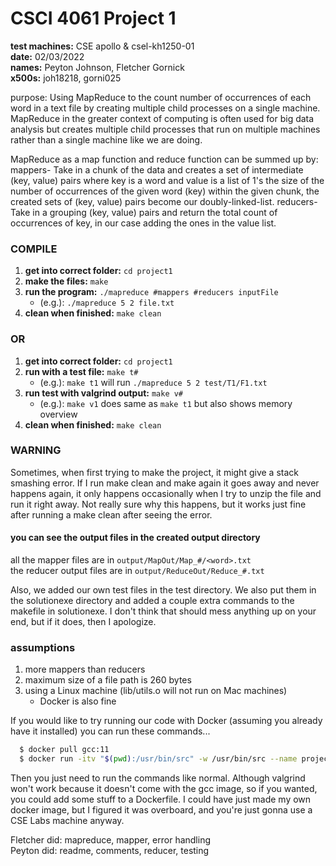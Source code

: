 # CSCI 4061 Project 1

**test machines:** CSE apollo & csel-kh1250-01  
**date:** 02/03/2022  
**names:** Peyton Johnson, Fletcher Gornick  
**x500s:** joh18218, gorni025  

purpose:
Using MapReduce to the count number of occurrences of each word in a text file by creating multiple child processes on a single machine.
MapReduce in the greater context of computing is often used for big data analysis but creates multiple child processes that run on multiple machines rather than a single machine like we are doing. 

MapReduce as a map function and reduce function can be summed up by:
mappers- 
    Take in a chunk of the data and creates a set of intermediate (key, value) pairs where key is a word and value is a list of 1's the size of the number of occurrences of the given word (key) within the given chunk, the created sets of (key, value) pairs become our doubly-linked-list.
reducers-
    Take in a grouping (key, value) pairs and return the total count of occurrences of key, in our case adding the ones in the value list.


### COMPILE
1. **get into correct folder:** `cd project1`
2. **make the files:** `make`
3. **run the program:** `./mapreduce #mappers #reducers inputFile`
    - (e.g.): `./mapreduce 5 2 file.txt`
4. **clean when finished:** `make clean`

### OR

1. **get into correct folder:** `cd project1`
2. **run with a test file:** `make t#`
    - (e.g.): `make t1`  will run `./mapreduce 5 2 test/T1/F1.txt`
3. **run test with valgrind output:** `make v#`
    - (e.g.): `make v1` does same as `make t1` but also shows memory overview
4. **clean when finished:** `make clean`

### WARNING
Sometimes, when first trying to make the project, it might give a stack smashing error.  If I run make clean and make again it goes away and never happens again, it only happens occasionally when I try to unzip the file and run it right away.  Not really sure why this happens, but it works just fine after running a make clean after seeing the error.

#### you can see the output files in the created output directory 
all the mapper files are in `output/MapOut/Map_#/<word>.txt`  
the reducer output files are in `output/ReduceOut/Reduce_#.txt`

Also, we added our own test files in the test directory.  We also put them in the solutionexe directory and added a couple extra commands to the makefile in solutionexe.  I don't think that should mess anything up on your end, but if it does, then I apologize.

### assumptions
1. more mappers than reducers
2. maximum size of a file path is 260 bytes
3. using a Linux machine (lib/utils.o will not run on Mac machines)
    - Docker is also fine

If you would like to try running our code with Docker (assuming you already have it installed) you can run these commands...
```bash
  $ docker pull gcc:11
  $ docker run -itv "$(pwd):/usr/bin/src" -w /usr/bin/src --name project1 gcc:11
```
Then you just need to run the commands like normal.  Although valgrind won't work because it doesn't come with the gcc image, so if you wanted, you could add some stuff to a Dockerfile.  I could have just made my own docker image, but I figured it was overboard, and you're just gonna use a CSE Labs machine anyway.

Fletcher did: mapreduce, mapper, error handling  
Peyton did: readme, comments, reducer, testing

